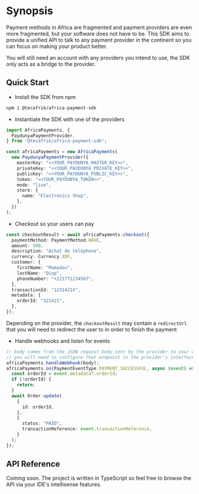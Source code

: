 # Synopsis

Payment methods in Africa are fragmented and payment providers are even more fragmented, but your software does not have to be. This SDK aims to provide a unified API to talk to any payment provider in the continent so you can focus on making your product better.

You will still need an account with any providers you intend to use, the SDK only acts as a bridge to the provider.

## Quick Start

- Install the SDK from npm

```bash
npm i @tecafrik/africa-payment-sdk
```

- Instantiate the SDK with one of the providers

```typescript
import AfricaPayments, {
  PaydunyaPaymentProvider,
} from "@tecafrik/africa-payment-sdk";

const africaPayments = new AfricaPayments(
  new PaydunyaPaymentProvider({
    masterKey: "<<YOUR_PAYDUNYA_MASTER_KEY>>",
    privateKey: "<<YOUR_PAYDUNYA_PRIVATE_KEY>>",
    publicKey: "<<YOUR_PAYDUNYA_PUBLIC_KEY>>",
    token: "<<YOUR_PAYDUNYA_TOKEN>>",
    mode: "live",
    store: {
      name: "Electronics Shop",
    },
  })
);
```

- Checkout so your users can pay

```typescript
const checkoutResult = await africaPayments.checkout({
  paymentMethod: PaymentMethod.WAVE,
  amount: 500,
  description: "Achat de téléphone",
  currency: Currency.XOF,
  customer: {
    firstName: "Mamadou",
    lastName: "Diop",
    phoneNumber: "+221771234567",
  },
  transactionId: "12314214",
  metadata: {
    orderId: "321421",
  },
});
```

Depending on the provider, the `checkoutResult` may contain a `redirectUrl` that you will need to redirect the user to in order to finish the payment

- Handle webhooks and listen for events

```typescript
// body comes from the JSON request body sent by the provider to your webhook endpoint
// you will need to configure that endpoint in the provider's interface most likely
africaPayments.handleWebhook(body);
africaPayments.on(PaymentEventType.PAYMENT_SUCCESSFUL, async (event) => {
  const orderId = event.metadata?.orderId;
  if (!orderId) {
    return;
  }
  await Order.update(
    {
      id: orderId,
    },
    {
      status: "PAID",
      transactionReference: event.transactionReference,
    }
  );
});
```

## API Reference

Coming soon. The project is written in TypeScript so feel free to browse the API via your IDE's intellisense features.
